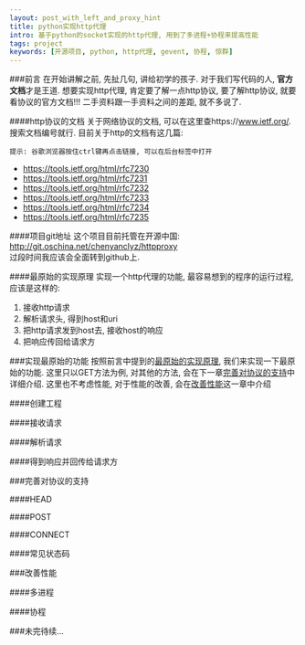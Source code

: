 ```yaml
---
layout: post_with_left_and_proxy_hint
title: python实现http代理
intro: 基于python的socket实现的http代理, 用到了多进程+协程来提高性能
tags: project
keywords: [开源项目, python, http代理, gevent, 协程, 惊群]
---
```



###前言
在开始讲解之前, 先扯几句, 讲给初学的孩子. 对于我们写代码的人, **官方文档**才是王道. 想要实现http代理, 肯定要了解一点http协议, 要了解http协议, 就要看协议的官方文档!!! 二手资料跟一手资料之间的差距, 就不多说了. 

####http协议的文档
关于网络协议的文档, 可以在这里查https://www.ietf.org/. 搜索文档编号就行. 目前关于http的文档有这几篇:    

`提示: 谷歌浏览器按住ctrl键再点击链接, 可以在后台标签中打开`

- https://tools.ietf.org/html/rfc7230    
- https://tools.ietf.org/html/rfc7231    
- https://tools.ietf.org/html/rfc7232    
- https://tools.ietf.org/html/rfc7233    
- https://tools.ietf.org/html/rfc7234    
- https://tools.ietf.org/html/rfc7235    

####项目git地址
这个项目目前托管在开源中国: http://git.oschina.net/chenyanclyz/httpproxy    
过段时间我应该会全面转到github上.    

####最原始的实现原理
实现一个http代理的功能, 最容易想到的程序的运行过程, 应该是这样的:    

1. 接收http请求    
2. 解析请求头, 得到host和uri    
3. 把http请求发到host去, 接收host的响应    
4. 把响应传回给请求方    


###实现最原始的功能
按照前言中提到的[最原始的实现原理](#最原始的实现原理), 我们来实现一下最原始的功能. 这里只以GET方法为例, 对其他的方法, 会在下一章[完善对协议的支持](#完善对协议的支持)中详细介绍. 这里也不考虑性能, 对于性能的改善, 会在[改善性能](#改善性能)这一章中介绍 

####创建工程

####接收请求

####解析请求

####得到响应并回传给请求方


###完善对协议的支持

####HEAD

####POST

####CONNECT

####常见状态码


###改善性能

####多进程

####协程




###未完待续...

